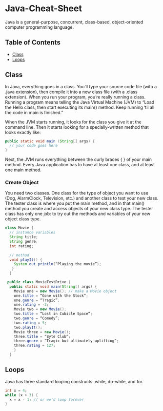 # Java-Cheat-Sheet
Java is a general-purpose, concurrent, class-based, object-oriented computer programming language. 

## Table of Contents

- [Class](#class)
- [Loops](#Loops)

## Class
In Java, everything goes in a class. You’ll type your source code file (with a .java extension), then compile it into a new class file (with a .class extension). When you run your program, you’re really running a class. Running a program means telling the Java Virtual Machine (JVM) to “Load the Hello class, then start executing its main() method. Keep running ‘til all the code in main is finished.”

When the JVM starts running, it looks for the class you give it at the command line. Then it starts looking for a specially-written method that looks exactly like:

```java
public static void main (String[] args) {      
  // your code goes here     
}
```

Next, the JVM runs everything between the curly braces {  } of your main method. Every Java application has to have at least one class, and at least one main method.

### Create Object

You need two classes. One class for the type of object you want to use (Dog, AlarmClock, Television, etc.) and another class to test your new class. The tester class is where you put the main method, and in that main() method you create and access objects of your new class type. The tester class has only one job: to try out the methods and variables of your new object class type.

```java
class Movie { 
  // instance variables
  String title;  
  String genre;  
  int rating;  
  
  // method
  void playIt() {    
    System.out.println(“Playing the movie”);  
   }
  }

 public class MovieTestDrive {  
  public static void main(String[] args) {    
    Movie one = new Movie(); // make a Movie object   
    one.title = “Gone with the Stock”;    
    one.genre = “Tragic”;    
    one.rating = -2;    
    Movie two = new Movie();    
    two.title = “Lost in Cubicle Space”;    
    two.genre = “Comedy”;    
    two.rating = 5;    
    two.playIt();    
    Movie three = new Movie();    
    three.title = “Byte Club”;    
    three.genre = “Tragic but ultimately uplifting”;   
    three.rating = 127;  
    }
  }
```


## Loops
Java has three standard looping constructs: while, do-while, and for.

```java
int x = 4; 
while (x > 3) {  
  x = x - 1; // or we’d loop forever
} 
```

